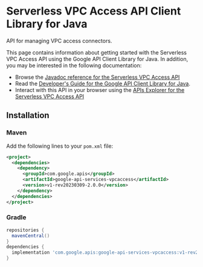 # Serverless VPC Access API Client Library for Java

API for managing VPC access connectors.

This page contains information about getting started with the Serverless VPC Access API
using the Google API Client Library for Java. In addition, you may be interested
in the following documentation:

* Browse the [Javadoc reference for the Serverless VPC Access API][javadoc]
* Read the [Developer's Guide for the Google API Client Library for Java][google-api-client].
* Interact with this API in your browser using the [APIs Explorer for the Serverless VPC Access API][api-explorer]

## Installation

### Maven

Add the following lines to your `pom.xml` file:

```xml
<project>
  <dependencies>
    <dependency>
      <groupId>com.google.apis</groupId>
      <artifactId>google-api-services-vpcaccess</artifactId>
      <version>v1-rev20230309-2.0.0</version>
    </dependency>
  </dependencies>
</project>
```

### Gradle

```gradle
repositories {
  mavenCentral()
}
dependencies {
  implementation 'com.google.apis:google-api-services-vpcaccess:v1-rev20230309-2.0.0'
}
```

[javadoc]: https://googleapis.dev/java/google-api-services-vpcaccess/latest/index.html
[google-api-client]: https://github.com/googleapis/google-api-java-client/
[api-explorer]: https://developers.google.com/apis-explorer/#p/vpcaccess/v1/
